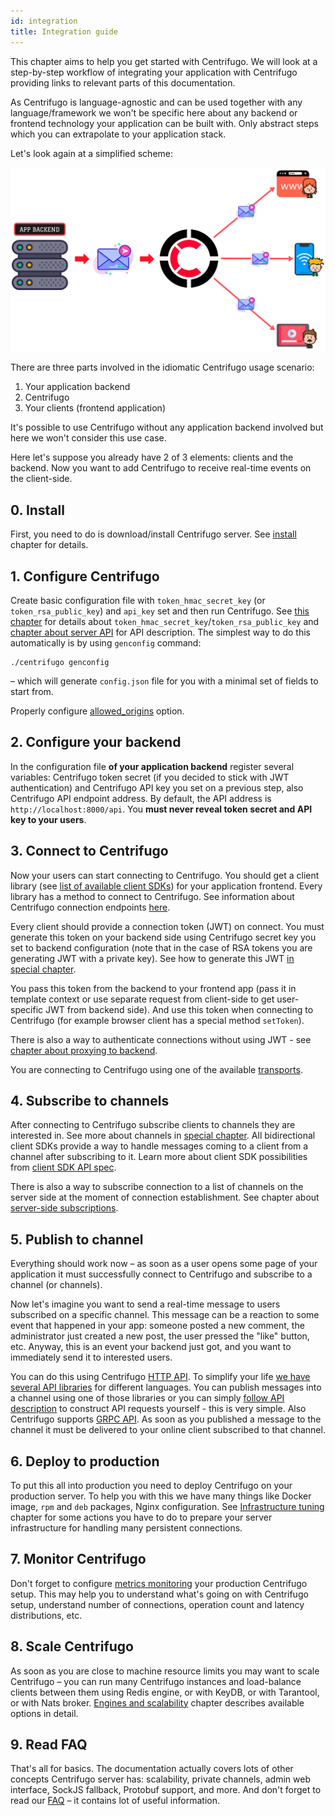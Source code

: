 ```yaml
---
id: integration
title: Integration guide
---
```


This chapter aims to help you get started with Centrifugo. We will look at a step-by-step workflow of integrating your application with Centrifugo providing links to relevant parts of this documentation.

As Centrifugo is language-agnostic and can be used together with any language/framework we won't be specific here about any backend or frontend technology your application can be built with. Only abstract steps which you can extrapolate to your application stack.

Let's look again at a simplified scheme:

![Centrifugo scheme](/img/basic_pub_sub.png)

There are three parts involved in the idiomatic Centrifugo usage scenario:

1. Your application backend
1. Centrifugo
1. Your clients (frontend application)

It's possible to use Centrifugo without any application backend involved but here we won't consider this use case. 

Here let's suppose you already have 2 of 3 elements: clients and the backend. Now you want to add Centrifugo to receive real-time events on the client-side.

## 0. Install

First, you need to do is download/install Centrifugo server. See [install](installation.md) chapter for details.

## 1. Configure Centrifugo

Create basic configuration file with `token_hmac_secret_key` (or `token_rsa_public_key`) and `api_key` set and then run Centrifugo. See [this chapter](../server/configuration.md) for details about `token_hmac_secret_key`/`token_rsa_public_key` and [chapter about server API](../server/server_api.md) for API description. The simplest way to do this automatically is by using `genconfig` command:

```
./centrifugo genconfig
```

– which will generate `config.json` file for you with a minimal set of fields to start from.

Properly configure [allowed_origins](../server/configuration.md#allowed_origins) option.

## 2. Configure your backend

In the configuration file **of your application backend** register several variables: Centrifugo token secret (if you decided to stick with JWT authentication) and Centrifugo API key you set on a previous step, also Centrifugo API endpoint address. By default, the API address is `http://localhost:8000/api`. You **must never reveal token secret and API key to your users**.

## 3. Connect to Centrifugo

Now your users can start connecting to Centrifugo. You should get a client library (see [list of available client SDKs](../transports/client_sdk.md)) for your application frontend. Every library has a method to connect to Centrifugo. See information about Centrifugo connection endpoints [here](../server/configuration.md#endpoint-configuration).

Every client should provide a connection token (JWT) on connect. You must generate this token on your backend side using Centrifugo secret key you set to backend configuration (note that in the case of RSA tokens you are generating JWT with a private key). See how to generate this JWT [in special chapter](../server/authentication.md).

You pass this token from the backend to your frontend app (pass it in template context or use separate request from client-side to get user-specific JWT from backend side). And use this token when connecting to Centrifugo (for example browser client has a special method `setToken`).

There is also a way to authenticate connections without using JWT - see [chapter about proxying to backend](../server/proxy.md).

You are connecting to Centrifugo using one of the available [transports](../transports/overview.md).

## 4. Subscribe to channels

After connecting to Centrifugo subscribe clients to channels they are interested in. See more about channels in [special chapter](../server/channels.md). All bidirectional client SDKs provide a way to handle messages coming to a client from a channel after subscribing to it. Learn more about client SDK possibilities from [client SDK API spec](../transports/client_api.md).

There is also a way to subscribe connection to a list of channels on the server side at the moment of connection establishment. See chapter about [server-side subscriptions](../server/server_subs.md).

## 5. Publish to channel

Everything should work now – as soon as a user opens some page of your application it must successfully connect to Centrifugo and subscribe to a channel (or channels).

Now let's imagine you want to send a real-time message to users subscribed on a specific channel. This message can be a reaction to some event that happened in your app: someone posted a new comment, the administrator just created a new post, the user pressed the "like" button, etc. Anyway, this is an event your backend just got, and you want to immediately send it to interested users.

You can do this using Centrifugo [HTTP API](../server/server_api.md). To simplify your life [we have several API libraries](../server/server_api.md#http-api-libraries) for different languages. You can publish messages into a channel using one of those libraries or you can simply [follow API description](../server/server_api.md#http-api) to construct API requests yourself - this is very simple. Also Centrifugo supports [GRPC API](../server/server_api.md#grpc-api). As soon as you published a message to the channel it must be delivered to your online client subscribed to that channel.

## 6. Deploy to production

To put this all into production you need to deploy Centrifugo on your production server. To help you with this we have many things like Docker image, `rpm` and `deb` packages, Nginx configuration. See [Infrastructure tuning](../server/infra_tuning.md) chapter for some actions you have to do to prepare your server infrastructure for handling many persistent connections.

## 7. Monitor Centrifugo

Don't forget to configure [metrics monitoring](../server/monitoring.md) your production Centrifugo setup. This may help you to understand what's going on with Centrifugo setup, understand number of connections, operation count and latency distributions, etc.

## 8. Scale Centrifugo

As soon as you are close to machine resource limits you may want to scale Centrifugo – you can run many Centrifugo instances and load-balance clients between them using Redis engine, or with KeyDB, or with Tarantool, or with Nats broker. [Engines and scalability](../server/engines.md) chapter describes available options in detail.

## 9. Read FAQ

That's all for basics. The documentation actually covers lots of other concepts Centrifugo server has: scalability, private channels, admin web interface, SockJS fallback, Protobuf support, and more. And don't forget to read our [FAQ](../faq/index.md) – it contains lot of useful information.
